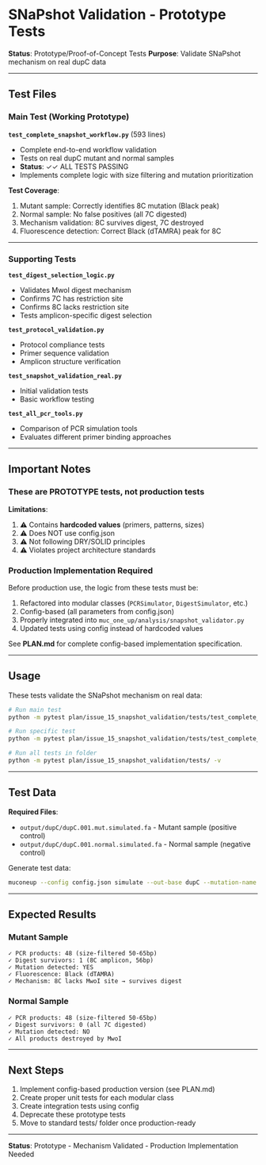 # SNaPshot Validation - Prototype Tests

**Status**: Prototype/Proof-of-Concept Tests
**Purpose**: Validate SNaPshot mechanism on real dupC data

---

## Test Files

### Main Test (Working Prototype)

**`test_complete_snapshot_workflow.py`** (593 lines)
- Complete end-to-end workflow validation
- Tests on real dupC mutant and normal samples
- **Status**: ✓✓ ALL TESTS PASSING
- Implements complete logic with size filtering and mutation prioritization

**Test Coverage**:
1. Mutant sample: Correctly identifies 8C mutation (Black peak)
2. Normal sample: No false positives (all 7C digested)
3. Mechanism validation: 8C survives digest, 7C destroyed
4. Fluorescence detection: Correct Black (dTAMRA) peak for 8C

---

### Supporting Tests

**`test_digest_selection_logic.py`**
- Validates MwoI digest mechanism
- Confirms 7C has restriction site
- Confirms 8C lacks restriction site
- Tests amplicon-specific digest selection

**`test_protocol_validation.py`**
- Protocol compliance tests
- Primer sequence validation
- Amplicon structure verification

**`test_snapshot_validation_real.py`**
- Initial validation tests
- Basic workflow testing

**`test_all_pcr_tools.py`**
- Comparison of PCR simulation tools
- Evaluates different primer binding approaches

---

## Important Notes

### These are PROTOTYPE tests, not production tests

**Limitations**:
1. ⚠️ Contains **hardcoded values** (primers, patterns, sizes)
2. ⚠️ Does NOT use config.json
3. ⚠️ Not following DRY/SOLID principles
4. ⚠️ Violates project architecture standards

### Production Implementation Required

Before production use, the logic from these tests must be:
1. Refactored into modular classes (`PCRSimulator`, `DigestSimulator`, etc.)
2. Config-based (all parameters from config.json)
3. Properly integrated into `muc_one_up/analysis/snapshot_validator.py`
4. Updated tests using config instead of hardcoded values

See **PLAN.md** for complete config-based implementation specification.

---

## Usage

These tests validate the SNaPshot mechanism on real data:

```bash
# Run main test
python -m pytest plan/issue_15_snapshot_validation/tests/test_complete_snapshot_workflow.py -v

# Run specific test
python -m pytest plan/issue_15_snapshot_validation/tests/test_complete_snapshot_workflow.py::test_dupC_mutant_sample -v

# Run all tests in folder
python -m pytest plan/issue_15_snapshot_validation/tests/ -v
```

---

## Test Data

**Required Files**:
- `output/dupC/dupC.001.mut.simulated.fa` - Mutant sample (positive control)
- `output/dupC/dupC.001.normal.simulated.fa` - Normal sample (negative control)

Generate test data:
```bash
muconeup --config config.json simulate --out-base dupC --mutation-name normal,dupC --fixed-lengths 27 --out-dir output/dupC/
```

---

## Expected Results

### Mutant Sample
```
✓ PCR products: 48 (size-filtered 50-65bp)
✓ Digest survivors: 1 (8C amplicon, 56bp)
✓ Mutation detected: YES
✓ Fluorescence: Black (dTAMRA)
✓ Mechanism: 8C lacks MwoI site → survives digest
```

### Normal Sample
```
✓ PCR products: 48 (size-filtered 50-65bp)
✓ Digest survivors: 0 (all 7C digested)
✓ Mutation detected: NO
✓ All products destroyed by MwoI
```

---

## Next Steps

1. Implement config-based production version (see PLAN.md)
2. Create proper unit tests for each modular class
3. Create integration tests using config
4. Deprecate these prototype tests
5. Move to standard tests/ folder once production-ready

---

**Status**: Prototype - Mechanism Validated - Production Implementation Needed
